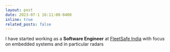 ```yaml
---
layout: post
date: 2023-07-1 16:11:00-0400
inline: true
related_posts: false
---
```


I have started working as a <strong>Software Engineer</strong> at <a href="https://fleetsafeindia.com/">FleetSafe India</a> with focus on embedded systems and in particular radars